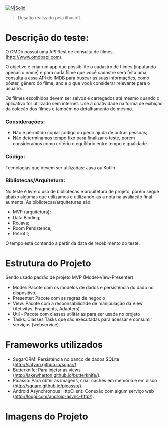 [![N|Solid](http://i68.tinypic.com/a2vzth.png)](https://nodesource.com/products/nsolid)
>Desafio realizado pela ilhasoft. 


# Descrição do teste:

O OMDb possui uma API Rest de consulta de filmes. (http://www.omdbapi.com).

O objetivo é criar um app que possibilite o cadastro de filmes (inputando apenas o nome) e para cada filme que você cadastre será feita uma consulta a essa API do IMDB para buscar as suas informações, como pôster, gênero do filme, ano e o que você considerar relevante para o usuário.

Os filmes escolhidos devem ser salvos e carregados até mesmo quando o aplicativo for utilizado sem internet. Use a criatividade na forma de exibição da coleção dos filmes e também no detalhamento do mesmo.

### Considerações:

- Não é permitido copiar código ou pedir ajuda de outras pessoas;
- Não determinamos tempo fixo para finalizar o teste, porém consideramos como critério o equilíbrio entre tempo e qualidade.

### Código:

Tecnologias que devem ser utilizadas:
Java ou Kotlin

### Bibliotecas/Arquitetura:

No teste é livre o uso de bibliotecas e arquitetura de projeto, porém segue abaixo algumas que utilizamos e utilizando-as a nota na avaliação final aumenta. As bibliotecas/arquiteturas são:

- MVP (arquitetura);
- Data Binding;
- RxJava;
- Room Persistence;
- Retrofit;

O tempo está contando a partir da data de recebimento do teste.

# Estrutura do Projeto
Sendo usado padrão de projeto MVP (Model-View-Presenter)

 - Model: Pacote com os modelos de dados e persistência do dado no dispositivo.
 - Presenter: Pacote com as regras de negocio
 - View: Pacote com a responsabilidade de manipulação da View (Activitys, Fragments, Adapters).
 - Util - Pacote com classes utilitárias para ser usada no projeto
 - Tasks: Classes Tasks que são executadas para acessar e consumir serviços (webservice).

# Frameworks utilizados

 - SugarORM: Persistência no banco de dados SQLite (http://satyan.github.io/sugar/).
 - Butterknife: Para injetar as views (http://jakewharton.github.io/butterknife/).
 - Picasso: Para obter as imagens, criar caches em memória e em disco (http://square.github.io/picasso/).
 - Android Asynchronous HttpClient: Conexão com algum serviço web (http://loopj.com/android-async-http/).

# Imagens do Projeto
